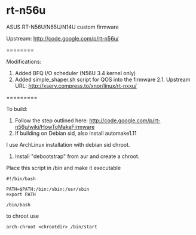 rt-n56u
=======

ASUS RT-N56U/N65U/N14U custom firmware

Upstream: http://code.google.com/p/rt-n56u/

========

Modifications: 
1. Added BFQ I/O scheduler (N56U 3.4 kernel only)
2. Added simple_shaper.sh script for QOS into the firmware
  2.1. Upstream URL: http://xserv.compress.to/xnor/linux/rt-nxxu/
  
=========

To build:
1. Follow the step outlined here: 
http://code.google.com/p/rt-n56u/wiki/HowToMakeFirmware
2. If building on Debian sid, also install automake1.11


I use ArchLinux installation with debian sid chroot.
1. Install "debootstrap" from aur and create a chroot.

Place this script in <chrootdir>/bin and make it executable

```
#!/bin/bash

PATH=$PATH:/bin:/sbin:/usr/sbin
export PATH

/bin/bash
```

to chroot use
```
arch-chroot <chrootdir> /bin/start
